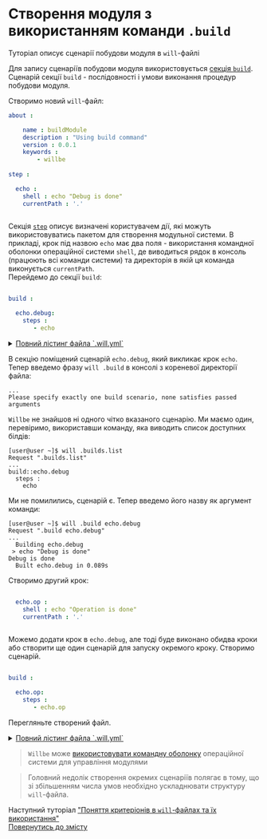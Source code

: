 # Створення модуля з використанням команди `.build`

Туторіал описує сценарії побудови модуля в `will`-файлі

<a name="module-by-build">  
    
Для запису сценаріїв побудови модуля використовується [cекція `build`](WillFileComposition.ukr.md#build). Сценарій секції `build` - послідовності і умови виконання процедур побудови модуля.  

Створимо новий `will`-файл:

```yaml
about :

    name : buildModule
    description : "Using build command"
    version : 0.0.1
    keywords :
        - willbe
        
step :

  echo :
    shell : echo "Debug is done"
    currentPath : '.'
    
```

Секція [`step`](WillFileStructure.ukr.md#step) описує визначені користувачем дії, які можуть використовуватись пакетом для створення модульної системи. В прикладі, крок під назвою `echo` має два поля - використання командної оболонки  операційної системи `shell`, де виводиться рядок в консоль (працюють всі команди системи) та директорія в якій ця команда виконується `currentPath`.  
Перейдемо до секції `build`:
    
```yaml

build :

  echo.debug:
    steps :
       - echo

```

<details>
  <summary><u>Повний лістинг файла `.will.yml`</u></summary>

```yaml

about :

    name : buildModule
    description : "Using build command"
    version : 0.0.1
    keywords :
        - willbe
        
step :

  echo :
    shell : echo "Debug is done"
    currentPath : '.'
    
build :

  echo.debug:
    steps :
       - echo

```

</details>

В секцію поміщений сценарій `echo.debug`, який викликає крок `echo`. 
Тепер введемо фразу `will .build` в консолі з кореневої директорії файла:

```
...
Please specify exactly one build scenario, none satisfies passed arguments

```

`Willbe` не знайшов ні одного чітко вказаного сценарію. Ми маємо один, перевіримо, використавши команду, яка виводить список доступних білдів:

```
[user@user ~]$ will .builds.list
Request ".builds.list"
...
build::echo.debug
  steps : 
    echo

```

Ми не помилились, сценарій є. Тепер введемо його назву як аргумент команди:

```
[user@user ~]$ will .build echo.debug
Request ".build echo.debug"
...
  Building echo.debug
 > echo "Debug is done"
Debug is done
  Built echo.debug in 0.089s

```

Створимо другий крок:

```yaml

  echo.op :
    shell : echo "Operation is done"
    currentPath : '.'
        
```

Можемо додати крок в `echo.debug`, але тоді буде виконано обидва кроки або створити ще один сценарій для запуску окремого кроку. Створимо сценарій. 

```yaml

build :

  echo.op:
    steps :
       - echo.op

```

Перегляньте створений файл.
<details>
  <summary><u>Повний лістинг файла `.will.yml`</u></summary>

```yaml

about :

    name : buildModuleWithCriterion
    description : "Output of various phrases using criterions"
    version : 0.0.1
    keywords :
        - willbe
        
step :

  echo :
    shell : echo "Debug is done"
    currentPath : '.'
        
  echo.op :
    shell : echo "Operation is done"
    currentPath : '.'    

build :

  echo.debug:
    steps :
       - echo
       
  echo.op:
    steps :
       - echo.op       

```

</details>

> `Willbe` може [використовувати командну оболонку](#shell-resource) операційної системи для управління модулями

> Головний недолік створення окремих сценаріїв полягає в тому, що зі збільшенням числа умов необхідно ускладнювати структуру `will`-файла.  

Наступний туторіал ["Поняття критеріонів в `will`-файлах та їх використання"](CriterionsInWillFile.ukr.md)  
[Повернутись до змісту](Topics.ukr.md)